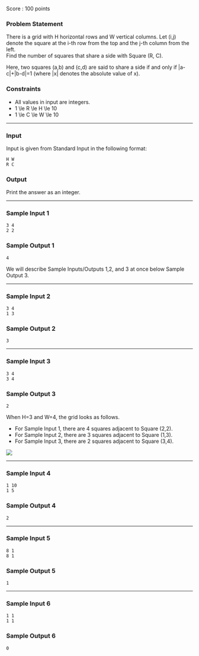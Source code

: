 Score : 100 points

### Problem Statement

There is a grid with H horizontal rows and W vertical columns. Let (i,j) denote the square at the i-th row from the top and the j-th column from the left.  
Find the number of squares that share a side with Square (R, C).

Here, two squares (a,b) and (c,d) are said to share a side if and only if |a-c|+|b-d|=1 (where |x| denotes the absolute value of x).

### Constraints

* All values in input are integers.
* 1 \le R \le H \le 10
* 1 \le C \le W \le 10

---

### Input

Input is given from Standard Input in the following format:

```
H W
R C
```

### Output

Print the answer as an integer.

---

### Sample Input 1

```
3 4
2 2
```

### Sample Output 1

```
4
```

We will describe Sample Inputs/Outputs 1,2, and 3 at once below Sample Output 3.

---

### Sample Input 2

```
3 4
1 3
```

### Sample Output 2

```
3
```

---

### Sample Input 3

```
3 4
3 4
```

### Sample Output 3

```
2
```

When H=3 and W=4, the grid looks as follows.

* For Sample Input 1, there are 4 squares adjacent to Square (2,2).
* For Sample Input 2, there are 3 squares adjacent to Square (1,3).
* For Sample Input 3, there are 2 squares adjacent to Square (3,4).

![](https://img.atcoder.jp/abc250/abc250a-fig1.png)

---

### Sample Input 4

```
1 10
1 5
```

### Sample Output 4

```
2
```

---

### Sample Input 5

```
8 1
8 1
```

### Sample Output 5

```
1
```

---

### Sample Input 6

```
1 1
1 1
```

### Sample Output 6

```
0
```